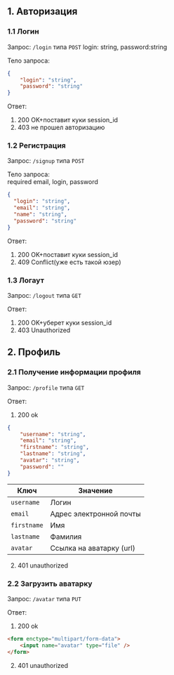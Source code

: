 ## 1. Авторизация
### 1.1 Логин

Запрос: `/login` типа `POST`
login: string, password:string

Тело запроса:
```json
{
    "login": "string",
    "password": "string"
}
```
Ответ:  
1. 200 OK+поставит куки session_id
2. 403 не прошел авторизацию

### 1.2 Регистрация

Запрос: `/signup` типа `POST`

Тело запроса:  
required email, login, password
```json
{
  "login": "string",
  "email": "string",
  "name": "string",
  "password": "string"
}
```
Ответ:  
1. 200 OK+поставит куки session_id
2. 409 Conflict(уже есть такой юзер)

### 1.3 Логаут

Запрос: `/logout` типа `GET`

Ответ:  
1. 200 OK+уберет куки session_id
2. 403 Unauthorized

## 2. Профиль
### 2.1 Получение информации профиля

Запрос: `/profile` типа `GET`

Ответ:
1. 200 ok
```json
{
    "username": "string",
    "email": "string",
    "firstname": "string",
    "lastname": "string",
    "avatar": "string",
    "password": ""
}
```
| Ключ          | Значение                 |
| ------------- | ------------------------ |
| `username`    | Логин                    |
| `email`       | Адрес электронной почты  |
| `firstname`   | Имя                      |
| `lastname`    | Фамилия                  |
| `avatar`      | Ссылка на аватарку (url) |
2. 401 unauthorized
### 2.2 Загрузить аватарку

Запрос: `/avatar` типа `PUT`

Ответ:
1. 200 ok
```html
<form enctype="multipart/form-data">
    <input name="avatar" type="file" />
</form>
```
2. 401 unauthorized